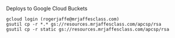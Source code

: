 Deploys to Google Cloud Buckets

```
gcloud login (rogerjaffe@mrjaffesclass.com)
gsutil cp -r *.* gs://resources.mrjaffesclass.com/apcsp/rsa
gsutil cp -r static gs://resources.mrjaffesclass.com/apcsp/rsa
```
